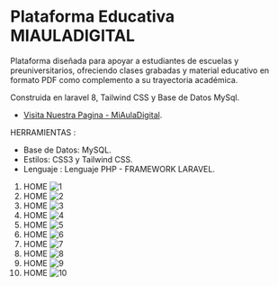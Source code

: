 # Plataforma Educativa MIAULADIGITAL

Plataforma diseñada para apoyar a estudiantes de escuelas y preuniversitarios, ofreciendo clases grabadas y material educativo en formato PDF como complemento a su trayectoria académica.

Construida en laravel 8, Tailwind CSS y Base de Datos MySql.

- [Visita Nuestra Pagina - MiAulaDigital](https://academico.familc.com/).

HERRAMIENTAS :
- Base de Datos: MySQL.
- Estilos: CSS3 y Tailwind CSS.
- Lenguaje : Lenguaje PHP - FRAMEWORK LARAVEL.

1. HOME
![1](https://github.com/eduardo9753/Laravel-MiAgroPeru/assets/68178186/edbdfb4b-da40-4d39-85ea-ae743d154a3a)
2. HOME
![2](https://github.com/eduardo9753/Laravel-MiAgroPeru/assets/68178186/6f0f1b9b-1b98-4a46-b445-d685b6b7ad63)
3. HOME
![3](https://github.com/eduardo9753/Laravel-MiAgroPeru/assets/68178186/6ada0eb9-68ff-429c-a8bf-9132aeee9742)
4. HOME
![4](https://github.com/eduardo9753/Laravel-MiAgroPeru/assets/68178186/a3681a22-696e-4abc-a04f-0c7ce7460617)
5. HOME
![5](https://github.com/eduardo9753/Laravel-MiAgroPeru/assets/68178186/bb5ba675-f1c9-4481-bfa8-571a9ee7dc46)
6. HOME
![6](https://github.com/eduardo9753/Laravel-MiAgroPeru/assets/68178186/d85de432-f722-40c7-b8e8-a7c0acedaab5)
7. HOME
![7](https://github.com/eduardo9753/Laravel-MiAgroPeru/assets/68178186/f250558d-b865-4315-a0a0-c9261055049a)
8. HOME
![8](https://github.com/eduardo9753/Laravel-MiAgroPeru/assets/68178186/59aa9789-eda1-445c-bf58-081a1fc5d636)
9. HOME
![9](https://github.com/eduardo9753/Laravel-MiAgroPeru/assets/68178186/1965db1d-b6f2-4e8b-a53a-17a5c8375aaf)
10. HOME
![10](https://github.com/eduardo9753/Laravel-MiAgroPeru/assets/68178186/5b3d3858-2e18-42b8-ac10-f790731c3070)








